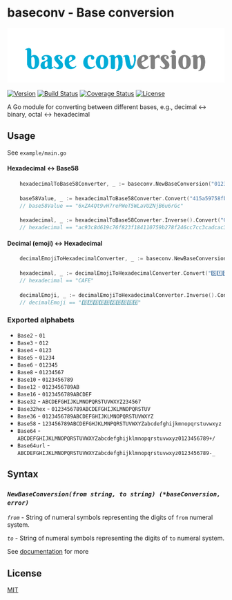 # baseconv - Base conversion

[![Base conversion](https://raw.githubusercontent.com/godsfood/baseconv/master/.img/baseconv.png)](https://github.com/godsfood/baseconv)

[![Version](https://img.shields.io/github/v/tag/godsfood/baseconv)](https://pkg.go.dev/github.com/godsfood/baseconv)
[![Build Status](https://github.com/godsfood/baseconv/actions/workflows/.github/workflows/go.yml/badge.svg?branch=master)](https://github.com/godsfood/baseconv/actions)
[![Coverage Status](https://coveralls.io/repos/github/godsfood/baseconv/badge.svg)](https://coveralls.io/github/godsfood/baseconv)
[![License](https://img.shields.io/badge/license-MIT-green)](https://github.com/godsfood/baseconv/blob/master/LICENSE)

A Go module for converting between different bases, e.g., decimal ↔ binary, octal ↔ hexadecimal

## Usage

See `example/main.go`

#### Hexadecimal ↔ Base58
```go
	hexadecimalToBase58Converter, _ := baseconv.NewBaseConversion("0123456789abcdef", baseconv.Base58)

	base58Value, _ := hexadecimalToBase58Converter.Convert("415a59758fb933b6049b050a556dd4d916b7b483f6966615")
	// base58Value == "6xZA4Qt9vH7rePWeT5WLaVUZNjB6u6rGc"

	hexadecimal, _ := hexadecimalToBase58Converter.Inverse().Convert("GjWGF6jERR9ymrC1bHcGmsJYkLMDoaySr")
	// hexadecimal == "ac93c8d619c76f823f184110759b278f246cc7cc3cadcac3"
```

#### Decimal (emoji) ↔ Hexadecimal
```go
	decimalEmojiToHexadecimalConverter, _ := baseconv.NewBaseConversion("0️⃣1️⃣2️⃣3️⃣4️⃣5️⃣6️⃣7️⃣8️⃣9️⃣", baseconv.Base16)

	hexadecimal, _ := decimalEmojiToHexadecimalConverter.Convert("5️⃣1️⃣9️⃣6️⃣6️⃣")
	// hexadecimal == "CAFE"

	decimalEmoji, _ := decimalEmojiToHexadecimalConverter.Inverse().Convert("DEADC0DE")
	// decimalEmoji == "3️⃣7️⃣3️⃣5️⃣9️⃣2️⃣9️⃣0️⃣5️⃣4️⃣"
```

### Exported alphabets
- `Base2` - `01`
- `Base3` - `012`
- `Base4` - `0123`
- `Base5` - `01234`
- `Base6` - `012345`
- `Base8` - `01234567`
- `Base10` - `0123456789`
- `Base12` - `0123456789AB`
- `Base16` - `0123456789ABCDEF`
- `Base32` - `ABCDEFGHIJKLMNOPQRSTUVWXYZ234567`
- `Base32hex` - `0123456789ABCDEFGHIJKLMNOPQRSTUV`
- `Base36` - `0123456789ABCDEFGHIJKLMNOPQRSTUVWXYZ`
- `Base58` - `123456789ABCDEFGHJKLMNPQRSTUVWXYZabcdefghijkmnopqrstuvwxyz`
- `Base64` - `ABCDEFGHIJKLMNOPQRSTUVWXYZabcdefghijklmnopqrstuvwxyz0123456789+/`
- `Base64url` - `ABCDEFGHIJKLMNOPQRSTUVWXYZabcdefghijklmnopqrstuvwxyz0123456789-_`

## Syntax

### *`NewBaseConversion(from string, to string) (*baseConversion, error)`*

*`from`* - String of numeral symbols representing the digits of `from` numeral system.

*`to`* - String of numeral symbols representing the digits of `to` numeral system.

See [documentation](https://pkg.go.dev/github.com/godsfood/baseconv#section-documentation) for more

## License

[MIT](https://github.com/godsfood/baseconv/blob/master/LICENSE)
